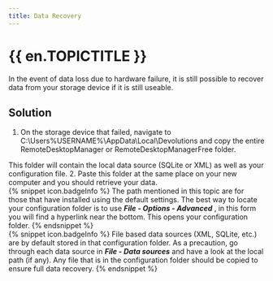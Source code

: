 ```yaml
---
title: Data Recovery
---
```

# {{ en.TOPICTITLE }}
In the event of data loss due to hardware failure, it is still possible to recover data from your storage device if it is still useable.
## Solution
1. On the storage device that failed, navigate to C:\Users\%USERNAME%\AppData\Local\Devolutions and copy the entire RemoteDesktopManager or RemoteDesktopManagerFree folder.  

This folder will contain the local data source (SQLite or XML) as well as your configuration file.
2. Paste this folder at the same place on your new computer and you should retrieve your data.  
{% snippet icon.badgeInfo %}
The path mentioned in this topic are for those that have installed using the default settings. The best way to locate your configuration folder is to use ***File - Options - Advanced*** , in this form you will find a hyperlink near the bottom. This opens your configuration folder.
{% endsnippet %}  
{% snippet icon.badgeInfo %}
File based data sources (XML, SQLite, etc.) are by default stored in that configuration folder. As a precaution, go through each data source in ***File - Data sources*** and have a look at the local path (if any). Any file that is in the configuration folder should be copied to ensure full data recovery.
{% endsnippet %}
